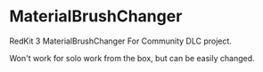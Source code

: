 # MaterialBrushChanger
RedKit 3 MaterialBrushChanger
For Community DLC project.

Won't work for solo work from the box, but can be easily changed.
